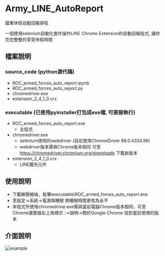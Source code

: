 # Army_LINE_AutoReport
國軍休假自動回報排程  


一個使用selenium自動化套件操作LINE Chrome Extension的自動回報程式, 讓你完完整整的享受休假時間  

## 檔案說明  
### source_code (python源代碼)
* ROC_armed_forces_auto_report.ipynb
* ROC_armed_forces_auto_report.py
* chromedriver.exe         
* extension_2_4_1_0.crx

### executable (已使用pyinstaller打包成exe檔, 可直接執行)
* ROC_armed_forces_auto_report.exe
    * 主程式
* chromedriver.exe         
    * selenium使用的webdriver (目前使用ChromeDriver 88.0.4324.96)
    *  webdriver版本需與Chrome版本相同  可至 https://chromedriver.chromium.org/downloads 下載新版本
* extension_2_4_1_0.crx
    * LINE擴充元件
  
## 使用說明
* 下載解壓縮後，點擊executable\ROC_armed_forces_auto_report.exe
* 至設定->系統->電源與睡眠 將睡眠時間更改為永不
* 本程式所使用chromedriver.exe需與當前電腦Chrome版本相同，可至Chrome瀏覽器右上角標示 :->說明->關於Google Chrome 找到當前使用的版本
  
## 介面說明 
![example](https://user-images.githubusercontent.com/48814609/110164957-16700400-7e2d-11eb-9edd-e8589a7ff92b.PNG)
